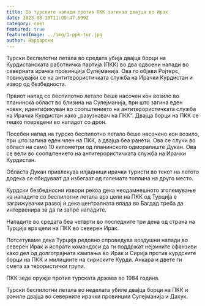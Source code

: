 ```yaml
---
title: Во турските напади против ПКК загинаа двајца во Ирак
date: 2023-08-10T11:00:47.699Z
category: свет
featured: true
featuredImage: ../img/1-ppk-tur.jpg
author: Вардарски
---
```

Турски беспилотни летала во средата убија двајца борци на Курдистанската работничка партија (ПКК) во два одвоени напади во северната ирачка провинција Сулејманија. Ова го објави Ројтерс, повикувајќи се на антитерористичката служба на Ирачки Курдистан и извор од безбедноста.

Првиот напад со беспилотно летало беше насочен кон возило во планинска област во близина на Сулејманија, при што загина еден човек, идентификуван во соопштението на антитерористичката служба на Ирачки Курдистан како „разузнавач на ПКК“. Двајца борци на ПКК се тешко повредени во нападот со дрон.

Посебен напад на турско беспилотно летало беше насочено кон возило, при што загина еден член на ПКК, а двајца беа ранети. Ова се случи во област на само 10 километри од планинското одморалиште Дукан. Ова се вели во соопштението на антитерористичката служба на Ирачки Курдистан.

Областа Дукан привлекува илјадници ирачки туристи во текот на летото додека се обидуваат да избегаат од големата топлина на друго место.

Курдски безбедносни извори рекоа дека неодамнешното зголемување на нападите со беспилотни летала врз цели на ПКК од Турција е загрижувачки развој и дека централната влада во Багдад треба да интервенира за да ги запре нападите.

Нападите во средата беа четврти во последните три дена од страна на Турција врз цели на ПКК во северен Ирак.

Потсетуваме дека Турција редовно спроведува воздушни напади во северен Ирак и испрати командоси да ги поддржат нејзините офанзиви како дел од долготрајната кампања во Ирак и Сирија против курдските борци на ПКК и милициите на сириските Курди. Анкара и двете ги смета за терористички групи.

ПКК зеде оружје против турската држава во 1984 година.

Турски беспилотни летала во неделата убиле двајца борци на ПКК и раниле двајца во северните ирачки провинции Сулејманија и Дахук.